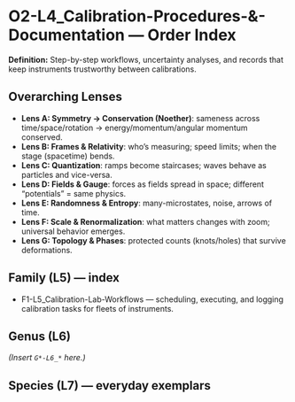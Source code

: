 # O2-L4_Calibration-Procedures-&-Documentation — Order Index
**Definition:** Step-by-step workflows, uncertainty analyses, and records that keep instruments trustworthy between calibrations.
## Overarching Lenses

- **Lens A: Symmetry -> Conservation (Noether)**: sameness across time/space/rotation → energy/momentum/angular momentum conserved.
- **Lens B: Frames & Relativity**: who’s measuring; speed limits; when the stage (spacetime) bends.
- **Lens C: Quantization**: ramps become staircases; waves behave as particles and vice-versa.
- **Lens D: Fields & Gauge**: forces as fields spread in space; different “potentials” = same physics.
- **Lens E: Randomness & Entropy**: many-microstates, noise, arrows of time.
- **Lens F: Scale & Renormalization**: what matters changes with zoom; universal behavior emerges.
- **Lens G: Topology & Phases**: protected counts (knots/holes) that survive deformations.

## Family (L5) — index
- F1-L5_Calibration-Lab-Workflows — scheduling, executing, and logging calibration tasks for fleets of instruments.
## Genus (L6)
_(Insert `G*-L6_*` here.)_
## Species (L7) — everyday exemplars
